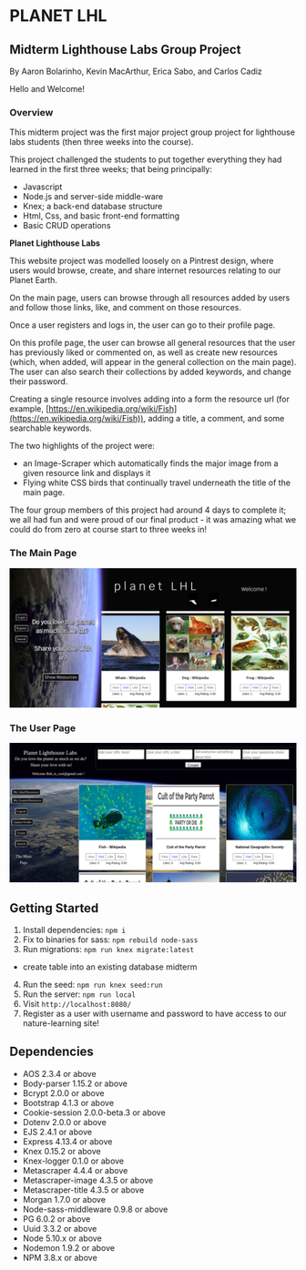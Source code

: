 # PLANET LHL

## Midterm Lighthouse Labs Group Project

By Aaron Bolarinho, Kevin MacArthur, Erica Sabo, and Carlos Cadiz

Hello and Welcome!

### Overview

This midterm project was the first major project group project for lighthouse labs students (then three weeks into the course).

This project challenged the students to put together everything they had learned in the first three weeks; that being principally:

 - Javascript
 - Node.js and server-side middle-ware
 - Knex; a back-end database structure
 - Html, Css, and basic front-end formatting
 - Basic CRUD operations

**Planet Lighthouse Labs**

This website project was modelled loosely on a Pintrest design, where users would browse, create, and share internet resources relating to our Planet Earth.

On the main page, users can browse through all resources added by users and follow those links, like, and comment on those resources.

Once a user registers and logs in, the user can go to their profile page.

On this profile page, the user can browse all general resources that the user has previously liked or commented on, as well as create new resources (which, when added, will appear in the general collection on the main page). The user can also search their collections by added keywords, and change their password.

Creating a single resource involves adding into a form the resource url (for example, [https://en.wikipedia.org/wiki/Fish](https://en.wikipedia.org/wiki/Fish)), adding a title, a comment, and some searchable keywords.

The two highlights of the project were:
 - an Image-Scraper which automatically finds the major image from a given resource link and displays it
 - Flying white CSS birds that continually travel underneath the title of the main page.

The four group members of this project had around 4 days to complete it; we all had fun and were proud of our final product - it was amazing what we could do from zero at course start to three weeks in!

### The Main Page
![""](https://github.com/AaronBolarinho/PlanetLHL/blob/master/docs/Screenshot%20from%202019-06-07%2015-34-57.png)

### The User Page
![""](https://github.com/AaronBolarinho/PlanetLHL/blob/master/docs/Screenshot%20from%202019-06-07%2014-08-23.png)

## Getting Started

1. Install dependencies: `npm i`
2. Fix to binaries for sass: `npm rebuild node-sass`
3. Run migrations: `npm run knex migrate:latest`
  - create table into an existing database midterm
4. Run the seed: `npm run knex seed:run`
5. Run the server: `npm run local`
6. Visit `http://localhost:8080/`
7. Register as a user with username and password to have access to our nature-learning site!

## Dependencies

- AOS 2.3.4 or above
- Body-parser 1.15.2 or above
- Bcrypt 2.0.0 or above
- Bootstrap 4.1.3 or above
- Cookie-session 2.0.0-beta.3 or above
- Dotenv 2.0.0 or above
- EJS 2.4.1 or above
- Express 4.13.4 or above
- Knex 0.15.2 or above
- Knex-logger 0.1.0 or above
- Metascraper 4.4.4 or above
- Metascraper-image 4.3.5 or above
- Metascraper-title 4.3.5 or above
- Morgan 1.7.0 or above
- Node-sass-middleware 0.9.8 or above
- PG 6.0.2 or above
- Uuid 3.3.2 or above
- Node 5.10.x or above
- Nodemon 1.9.2 or above
- NPM 3.8.x or above
